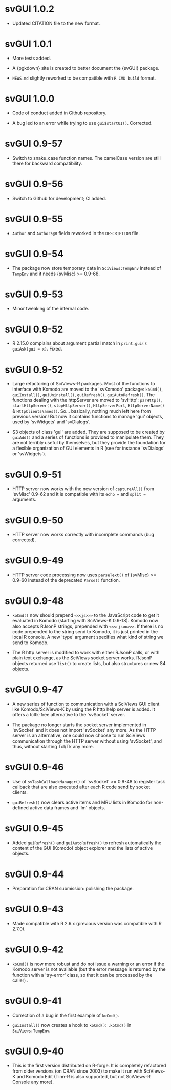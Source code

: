 # svGUI 1.0.2

-   Updated CITATION file to the new format.

# svGUI 1.0.1

-   More tests added.

-   A {pgkdown} site is created to better document the {svGUI} package.

-   `NEWS.md` slightly reworked to be compatible with `R CMD build` format.

# svGUI 1.0.0

-   Code of conduct added in Github repository.

-   A bug led to an error while trying to use `gui$startUI()`. Corrected.

# svGUI 0.9-57

-   Switch to snake_case function names. The camelCase version are still there for backward compatibility.

# svGUI 0.9-56

-   Switch to Github for development; CI added.

# svGUI 0.9-55

-   `Author` and `Authors@R` fields reworked in the `DESCRIPTION` file.

# svGUI 0.9-54

-   The package now store temporary data in `SciViews:TempEnv` instead of `TempEnv` and it needs {svMisc} \>= 0.9-68.

# svGUI 0.9-53

-   Minor tweaking of the internal code.

# svGUI 0.9-52

-   R 2.15.0 complains about argument partial match in `print.gui()`: `guiAsk(gui = x)`. Fixed.

# svGUI 0.9-52

-   Large refactoring of SciViews-R packages. Most of the functions to interface with Komodo are moved to the 'svKomodo' package: `koCmd()`, `guiInstall()`, `guiUninstall()`, `guiRefresh()`, `guiAutoRefresh()`. The functions dealing with the httpServer are moved to 'svHttp': `parHttp()`, `startHttpServer()`, `stopHttpServer()`, `HttpServerPort`, `HttpServerName()` & `HttpClientsNames()`. So... basically, nothing much left here from previous version! But now it contains functions to manage 'gui' objects, used by 'svWidgets' and 'svDialogs'.

-   S3 objects of class 'gui' are added. They are supposed to be created by `guiAdd()` and a series of functions is provided to manipulate them. They are not terribly useful by themselves, but they provide the foundation for a flexible organization of GUI elements in R (see for instance 'svDialogs' or 'svWidgets').

# svGUI 0.9-51

-   HTTP server now works with the new version of `captureAll()` from 'svMisc' 0.9-62 and it is compatible with its `echo =` and `split =` arguments.

# svGUI 0.9-50

-   HTTP server now works correctly with incomplete commands (bug corrected).

# svGUI 0.9-49

-   HTTP server code processing now uses `parseText()` of {svMisc} \>= 0.9-60 instead of the deprecated `Parse()` function.

# svGUI 0.9-48

-   `koCmd()` now should prepend `<<<js>>>` to the JavaScript code to get it evaluated in Komodo (starting with SciViews-K 0.9-18). Komodo now also accepts RJsonP strings, prepended with `<<<rjson>>>`. If there is no code prepended to the string send to Komodo, it is just printed in the local R console. A new 'type' argument specifies what kind of string we send to Komodo.

-   The R http server is modified to work with either RJsonP calls, or with plain text exchange, as the SciViews socket server works. RJsonP objects returned use `list()` to create lists, but also structures or new S4 objects.

# svGUI 0.9-47

-   A new series of function to communication with a SciViews GUI client like Komodo/SciViews-K by using the R http help server is added. It offers a tcltk-free alternative to the 'svSocket' server.

-   The package no longer starts the socket server implemented in 'svSocket' and it does not import 'svSocket' any more. As the HTTP server is an alternative, one could now choose to run SciViews communication through the HTTP server without using 'svSocket', and thus, without starting Tcl/Tk any more.

# svGUI 0.9-46

-   Use of `svTaskCallbackManager()` of 'svSocket' \>= 0.9-48 to register task callback that are also executed after each R code send by socket clients.

-   `guiRefresh()` now clears active items and MRU lists in Komodo for non-defined active data frames and 'lm' objects.

# svGUI 0.9-45

-   Added `guiRefresh()` and `guiAutoRefresh()` to refresh automatically the content of the GUI (Komodo) object explorer and the lists of active objects.

# svGUI 0.9-44

-   Preparation for CRAN submission: polishing the package.

# svGUI 0.9-43

-   Made compatible with R 2.6.x (previous version was compatible with R 2.7.0).

# svGUI 0.9-42

-   `koCmd()` is now more robust and do not issue a warning or an error if the Komodo server is not available (but the error message is returned by the function with a 'try-error' class, so that it can be processed by the caller) .

# svGUI 0.9-41

-   Correction of a bug in the first example of `koCmd()`.

-   `guiInstall()` now creates a hook to `koCmd()`: `.koCmd()` in `SciViews:TempEnv`.

# svGUI 0.9-40

-   This is the first version distributed on R-forge. It is completely refactored from older versions (on CRAN since 2003) to make it run with SciViews-K and Komodo Edit (Tinn-R is also supported, but not SciViews-R Console any more).
